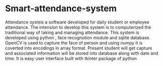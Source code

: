 # Smart-attendance-system
Attendance systeis a software developed for daily student or employee attendance. 
The intension to develop this system is to computerized the traditional way of taking and managing attendance.
This system is developed using python , face recognotion module and sqlite database.
OpenCV is used to capture the face of person and using numpy it is coverted into encodings in array format. 
Present student will get capture and associated information will be stored into database along with date and time.
It is easy user interface built with tkinter package of python
